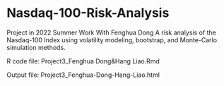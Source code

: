 # Nasdaq-100-Risk-Analysis
Project in 2022 Summer
Work With Fenghua Dong
A risk analysis of the Nasdaq-100 Index using volatility modeling, bootstrap, and Monte-Carlo simulation methods.

R code file: Project3_Fenghua Dong&Hang Liao.Rmd

Output file: Project3_Fenghua-Dong-Hang-Liao.html

